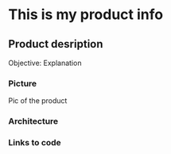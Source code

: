 # This is my product info
## Product desription
Objective: Explanation

### Picture
Pic of the product

### Architecture
### Links to code

